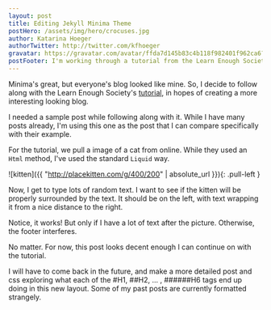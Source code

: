 ```yaml
---
layout: post
title: Editing Jekyll Minima Theme
postHero: /assets/img/hero/crocuses.jpg
author: Katarina Hoeger
authorTwitter: http://twitter.com/kfhoeger
gravatar: https://gravatar.com/avatar/ffda7d145b83c4b118f982401f962ca6?s=150
postFooter: I'm working through a tutorial from the Learn Enough Society. This is the  <a href="https://www.learnenough.com/css-and-layout-tutorial?single_page=1#code-post-start">tutorial section</a> I am working on. 
---
```

Minima's great, but everyone's blog looked like mine. So, I decide to follow along with the Learn Enough Society's [tutorial](https://www.learnenough.com/css-and-layout-tutorial?single_page=1#code-post-start), in hopes of creating a more interesting looking blog.

I needed a sample post while following along with it. While I have many posts already, I'm using this one as the post that I can compare specifically with their example.

For the tutorial, we pull a image of a cat from online. While they used an `Html` method, I've used the standard `Liquid` way.

![kitten]({{ "http://placekitten.com/g/400/200" | absolute_url }}){: .pull-left }

Now, I get to type lots of random text. I want to see if the kitten will be properly surrounded by the text. It should be on the left, with text wrapping it from a nice distance to the right.

Notice, it works! But only if I have a lot of text after the picture. Otherwise, the footer interferes.

No matter. For now, this post looks decent enough I can continue on with the tutorial.

I will have to come back in the future, and make a more detailed post and css exploring what each of the #H1, ##H2, ... , ######H6 tags end up doing in this new layout. Some of my past posts are currently formatted strangely.
